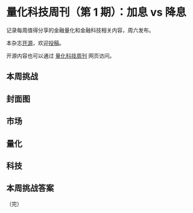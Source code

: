 # 量化科技周刊（第 1 期）：加息 vs 降息

记录每周值得分享的金融量化和金融科技相关内容，周六发布。

本杂志[开源](https://github.com/Midtown-Innovation/quantech-weekly.git "开源地址")，欢迎[投稿](https://github.com/Midtown-Innovation/quantech-weekly/issues "投稿")。

开源内容也可以通过 [量化科技周刊](https://midtown.gitbook.io/quantech-weekly "量化科技周刊") 网页访问。

## 本周挑战

## 封面图

## 市场

## 量化

## 科技

## 本周挑战答案

（完）


